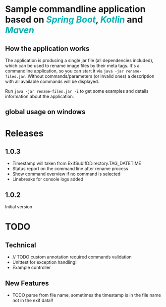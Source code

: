 # Sample commandline application based on <font color="#0ab4b4">_Spring Boot_</font>, <font color="#0ab4b4">_Kotlin_</font> and <font color="#0ab4b4">_Maven_</font>

## How the application works

The application is producing a single jar file (all dependencies
included), which can be used to rename image files by their meta tags. It's a commandline application, so you can
start it via ```java -jar rename-files.jar```. Without commands/parameters (or invalid ones) a description with all
available commands will be displayed. 

Run ```java -jar rename-files.jar -i``` to get some examples and details information about the application.

## global usage on windows

# Releases

## 1.0.3
+ Timestamp will taken from ExifSubIfDDirectory.TAG_DATETIME
+ Status report on the command line after rename process
+ Show command overview if no command is selected
+ Linebreaks for console logs added

## 1.0.2
Initial version


# TODO

## Technical
- // TODO custom annotation required commands validation
- Unittest for exception handling!
- Example controller

## New Features
- TODO parse from file name, sometimes the timestamp is in the file name not in the exif data!!
